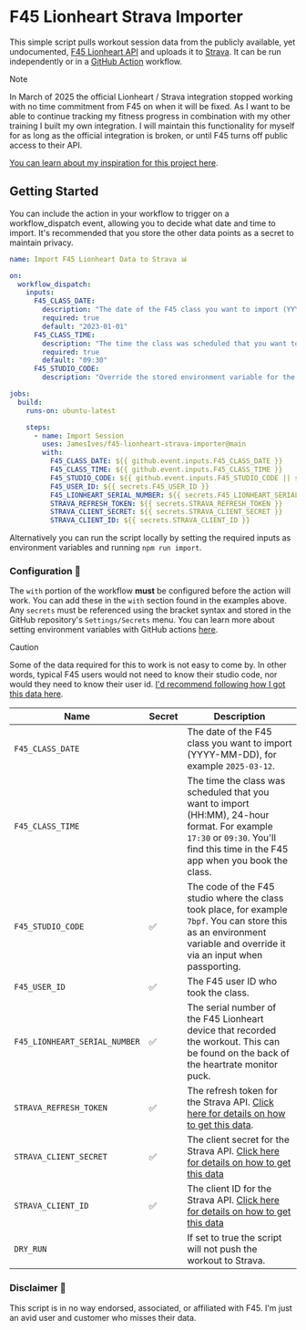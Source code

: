 # F45 Lionheart Strava Importer

<!-- <img align="right" width="128" height="auto"  src="./.github/docs/icon.png" alt="Icon"> -->

This simple script pulls workout session data from the publicly available, yet undocumented, [F45 Lionheart API](https://f45training.com/) and uploads it to [Strava](https://strava.com/). It can be run independently or in a [GitHub Action](https://github.com/features/actions) workflow.

> [!NOTE]
> In March of 2025 the official Lionheart / Strava integration stopped working with no time commitment from F45 on when it will be fixed. As I want to be able to continue tracking my fitness progress in combination with my other training I built my own integration. I will maintain this functionality for myself for as long as the official integration is broken, or until F45 turns off public access to their API.
>
> [You can learn about my inspiration for this project here](https://jamesiv.es/blog/experiment/javascript/2025/03/14/f45-broke-my-beloved-strava-integration).

## Getting Started

You can include the action in your workflow to trigger on a workflow_dispatch event, allowing you to decide what date and time to import. It's recommended that you store the other data points as a secret to maintain privacy.

```yml
name: Import F45 Lionheart Data to Strava 📊

on:
  workflow_dispatch:
    inputs:
      F45_CLASS_DATE:
        description: "The date of the F45 class you want to import (YYYY-MM-DD)"
        required: true
        default: "2023-01-01"
      F45_CLASS_TIME:
        description: "The time the class was scheduled that you want to import (HH:MM), 24-hour format"
        required: true
        default: "09:30"
      F45_STUDIO_CODE:
        description: "Override the stored environment variable for the studio code. This is useful if passporting at another studio."

jobs:
  build:
    runs-on: ubuntu-latest

    steps:
      - name: Import Session
        uses: JamesIves/f45-lionheart-strava-importer@main
        with:
          F45_CLASS_DATE: ${{ github.event.inputs.F45_CLASS_DATE }}
          F45_CLASS_TIME: ${{ github.event.inputs.F45_CLASS_TIME }}
          F45_STUDIO_CODE: ${{ github.event.inputs.F45_STUDIO_CODE || secrets.F45_STUDIO_CODE }}
          F45_USER_ID: ${{ secrets.F45_USER_ID }}
          F45_LIONHEART_SERIAL_NUMBER: ${{ secrets.F45_LIONHEART_SERIAL_NUMBER }}
          STRAVA_REFRESH_TOKEN: ${{ secrets.STRAVA_REFRESH_TOKEN }}
          STRAVA_CLIENT_SECRET: ${{ secrets.STRAVA_CLIENT_SECRET }}
          STRAVA_CLIENT_ID: ${{ secrets.STRAVA_CLIENT_ID }}
```

Alternatively you can run the script locally by setting the required inputs as environment variables and running `npm run import`.

### Configuration 📁

The `with` portion of the workflow **must** be configured before the action will work. You can add these in the `with` section found in the examples above. Any `secrets` must be referenced using the bracket syntax and stored in the GitHub repository's `Settings/Secrets` menu. You can learn more about setting environment variables with GitHub actions [here](https://help.github.com/en/actions/configuring-and-managing-workflows/creating-and-storing-encrypted-secrets#creating-encrypted-secrets).

> [!CAUTION]
> Some of the data required for this to work is not easy to come by. In other words, typical F45 users would not need to know their studio code, nor would they need to know their user id. [I'd recommend following how I got this data here](https://jamesiv.es/blog/experiment/javascript/2025/03/14/f45-broke-my-beloved-strava-integration).

| Name                          | Secret | Description                                                                                                                                                                     |
| ----------------------------- | ------ | ------------------------------------------------------------------------------------------------------------------------------------------------------------------------------- |
| `F45_CLASS_DATE`              |        | The date of the F45 class you want to import (YYYY-MM-DD), for example `2025-03-12`.                                                                                            |
| `F45_CLASS_TIME`              |        | The time the class was scheduled that you want to import (HH:MM), 24-hour format. For example `17:30` or `09:30`. You'll find this time in the F45 app when you book the class. |
| `F45_STUDIO_CODE`             | ✅     | The code of the F45 studio where the class took place, for example `7bpf`. You can store this as an environment variable and override it via an input when passporting.         |
| `F45_USER_ID`                 | ✅     | The F45 user ID who took the class.                                                                                                                                             |
| `F45_LIONHEART_SERIAL_NUMBER` | ✅     | The serial number of the F45 Lionheart device that recorded the workout. This can be found on the back of the heartrate monitor puck.                                           |
| `STRAVA_REFRESH_TOKEN`        | ✅     | The refresh token for the Strava API. [Click here for details on how to get this data](https://developers.strava.com/docs/getting-started/).                                    |
| `STRAVA_CLIENT_SECRET`        | ✅     | The client secret for the Strava API. [Click here for details on how to get this data](https://developers.strava.com/docs/getting-started/)                                     |
| `STRAVA_CLIENT_ID`            | ✅     | The client ID for the Strava API. [Click here for details on how to get this data](https://developers.strava.com/docs/getting-started/)                                         |
| `DRY_RUN`                     |        | If set to true the script will not push the workout to Strava.                                                                                                                  |

### Disclaimer 📜

This script is in no way endorsed, associated, or affiliated with F45. I'm just an avid user and customer who misses their data.
